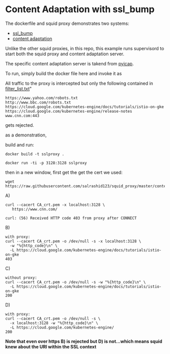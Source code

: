 # Content Adaptation with ssl_bump

The dockerfile and squid proxy demonstrates two systems:

- [ssl_bump](https://wiki.squid-cache.org/Features/SslPeekAndSplice)
- [content adaptation](https://wiki.squid-cache.org/SquidFaq/ContentAdaptation)


Unlike the other squid proxies, in this repo, this example runs supervisord to start both the squid proxy and content adaptation server.

The specific content adaptation server is takend from [pyicap](https://github.com/netom/pyicap).

To run, simply build the docker file here and invoke it as



All traffic to the proxy is intercepted but only the following contained in [filter_list.txt](filter_list.txt)"

```
https://www.yahoo.com/robots.txt
http://www.bbc.com/robots.txt
https://cloud.google.com/kubernetes-engine/docs/tutorials/istio-on-gke
https://cloud.google.com/kubernetes-engine/release-notes
www.cnn.com:443
```

gets rejected.  

as a demonstration,

build and run:

```
docker build -t sslproxy .

docker run -ti -p 3128:3128 sslproxy
```

then in a new window, first get the get the cert we used:

```
wget https://raw.githubusercontent.com/salrashid123/squid_proxy/master/content_adaptation/CA_crt.pem
```
A)
```
curl --cacert CA_crt.pem -x localhost:3128 \
   https://www.cnn.com/
   
curl: (56) Received HTTP code 403 from proxy after CONNECT
```

B)
```
with proxy:
curl --cacert CA_crt.pem -o /dev/null -s -x localhost:3128 \
  -w "%{http_code}\n" \
  -L https://cloud.google.com/kubernetes-engine/docs/tutorials/istio-on-gke
403
```

C)
```
without proxy:
curl --cacert CA_crt.pem -o /dev/null -s -w "%{http_code}\n" \
  -L https://cloud.google.com/kubernetes-engine/docs/tutorials/istio-on-gke
200
```

D)
```
with proxy:
curl --cacert CA_crt.pem -o /dev/null -s \
  -x localhost:3128 -w "%{http_code}\n" \
  -L https://cloud.google.com/kubernetes-engine/
200
```


**Note that even over **https** B) is rejected but D) is not...which means squid knew about the URI within the SSL context**